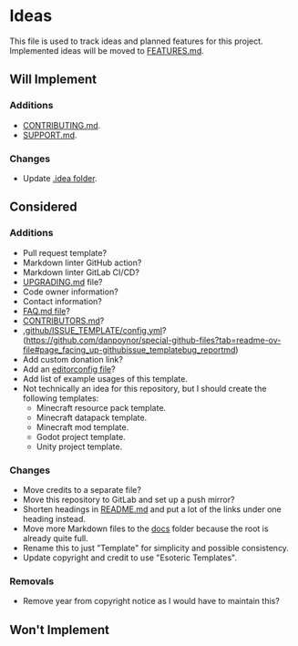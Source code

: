 # Ideas

This file is used to track ideas and planned features for this project. Implemented ideas will be moved to [FEATURES.md](./docs/FEATURES.md).

## Will Implement

### Additions

- [CONTRIBUTING.md](./CONTRIBUTING.md).
- [SUPPORT.md](./SUPPORT.md).

### Changes

- Update [.idea folder](./.idea).

## Considered

### Additions

- Pull request template?
- Markdown linter GitHub action?
- Markdown linter GitLab CI/CD?
- [UPGRADING.md](./UPGRADING.md) file?
- Code owner information?
- Contact information?
- [FAQ.md file](./FAQ.md)?
- [CONTRIBUTORS.md](./CONTRIBUTORS.md)?
- [.github/ISSUE_TEMPLATE/config.yml](.github/ISSUE_TEMPLATE/config.yml)? (https://github.com/danpoynor/special-github-files?tab=readme-ov-file#page_facing_up-githubissue_templatebug_reportmd)
- Add custom donation link?
- Add an [editorconfig file](./.editorconfig)?
- Add list of example usages of this template.
- Not technically an idea for this repository, but I should create the following templates:
  - Minecraft resource pack template.
  - Minecraft datapack template.
  - Minecraft mod template.
  - Godot project template.
  - Unity project template.

### Changes

- Move credits to a separate file?
- Move this repository to GitLab and set up a push mirror?
- Shorten headings in [README.md](./README.md) and put a lot of the links under one heading instead.
- Move more Markdown files to the [docs](./docs) folder because the root is already quite full.
- Rename this to just "Template" for simplicity and possible consistency.
- Update copyright and credit to use "Esoteric Templates".

### Removals

- Remove year from copyright notice as I would have to maintain this?

## Won't Implement
